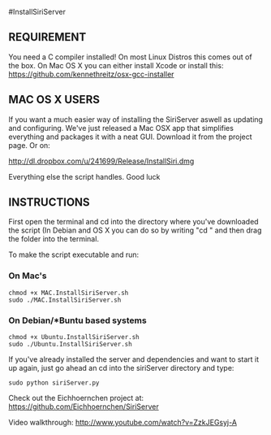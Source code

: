 #InstallSiriServer

## REQUIREMENT
You need a C compiler installed! On most Linux Distros this comes out of the box.
On Mac OS X you can either install Xcode or install this:
https://github.com/kennethreitz/osx-gcc-installer

## MAC OS X USERS

If you want a much easier way of installing the SiriServer aswell as updating and configuring. We've just released
a Mac OSX app that simplifies everything and packages it with a neat GUI. Download it from the project page. Or on:

http://dl.dropbox.com/u/241699/Release/InstallSiri.dmg

Everything else the script handles. Good luck

## INSTRUCTIONS

First open the terminal and cd into the directory where you've downloaded
the script (In Debian and OS X you can do so by writing "cd " and then
drag the folder into the terminal.

To make the script executable and run:

### On Mac's

    chmod +x MAC.InstallSiriServer.sh
    sudo ./MAC.InstallSiriServer.sh

### On Debian/*Buntu based systems

    chmod +x Ubuntu.InstallSiriServer.sh
    sudo ./Ubuntu.InstallSiriServer.sh
    


If you've already installed the server and dependencies and want to start it up
again, just go ahead an cd into the siriServer directory and type:

    sudo python siriServer.py

Check out the Eichhoernchen project at:
https://github.com/Eichhoernchen/SiriServer
 
Video walkthrough:
http://www.youtube.com/watch?v=ZzkJEGsyj-A

